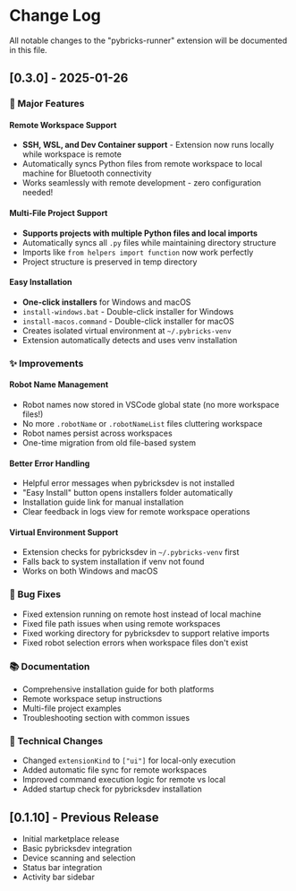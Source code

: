 # Change Log

All notable changes to the "pybricks-runner" extension will be documented in this file.

## [0.3.0] - 2025-01-26

### 🎉 Major Features

#### Remote Workspace Support
- **SSH, WSL, and Dev Container support** - Extension now runs locally while workspace is remote
- Automatically syncs Python files from remote workspace to local machine for Bluetooth connectivity
- Works seamlessly with remote development - zero configuration needed!

#### Multi-File Project Support
- **Supports projects with multiple Python files and local imports**
- Automatically syncs all `.py` files while maintaining directory structure
- Imports like `from helpers import function` now work perfectly
- Project structure is preserved in temp directory

#### Easy Installation
- **One-click installers** for Windows and macOS
- `install-windows.bat` - Double-click installer for Windows
- `install-macos.command` - Double-click installer for macOS
- Creates isolated virtual environment at `~/.pybricks-venv`
- Extension automatically detects and uses venv installation

### ✨ Improvements

#### Robot Name Management
- Robot names now stored in VSCode global state (no more workspace files!)
- No more `.robotName` or `.robotNameList` files cluttering workspace
- Robot names persist across workspaces
- One-time migration from old file-based system

#### Better Error Handling
- Helpful error messages when pybricksdev is not installed
- "Easy Install" button opens installers folder automatically
- Installation guide link for manual installation
- Clear feedback in logs view for remote workspace operations

#### Virtual Environment Support
- Extension checks for pybricksdev in `~/.pybricks-venv` first
- Falls back to system installation if venv not found
- Works on both Windows and macOS

### 🐛 Bug Fixes
- Fixed extension running on remote host instead of local machine
- Fixed file path issues when using remote workspaces
- Fixed working directory for pybricksdev to support relative imports
- Fixed robot selection errors when workspace files don't exist

### 📚 Documentation
- Comprehensive installation guide for both platforms
- Remote workspace setup instructions
- Multi-file project examples
- Troubleshooting section with common issues

### 🔧 Technical Changes
- Changed `extensionKind` to `["ui"]` for local-only execution
- Added automatic file sync for remote workspaces
- Improved command execution logic for remote vs local
- Added startup check for pybricksdev installation

## [0.1.10] - Previous Release

- Initial marketplace release
- Basic pybricksdev integration
- Device scanning and selection
- Status bar integration
- Activity bar sidebar